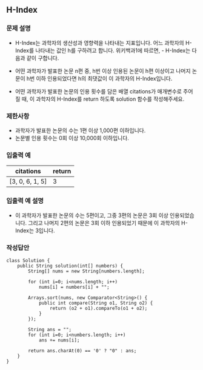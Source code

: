 ## H-Index
### 문제 설명
- H-Index는 과학자의 생산성과 영향력을 나타내는 지표입니다. 어느 과학자의 H-Index를 나타내는 값인 h를 구하려고 합니다. 위키백과1에 따르면, - H-Index는 다음과 같이 구합니다.

- 어떤 과학자가 발표한 논문 n편 중, h번 이상 인용된 논문이 h편 이상이고 나머지 논문이 h번 이하 인용되었다면 h의 최댓값이 이 과학자의 H-Index입니다.

- 어떤 과학자가 발표한 논문의 인용 횟수를 담은 배열 citations가 매개변수로 주어질 때, 이 과학자의 H-Index를 return 하도록 solution 함수를 작성해주세요.

### 제한사항
- 과학자가 발표한 논문의 수는 1편 이상 1,000편 이하입니다.
- 논문별 인용 횟수는 0회 이상 10,000회 이하입니다.

### 입출력 예
|citations|return|
|--|--|
|[3, 0, 6, 1, 5]|3|

### 입출력 예 설명
- 이 과학자가 발표한 논문의 수는 5편이고, 그중 3편의 논문은 3회 이상 인용되었습니다. 그리고 나머지 2편의 논문은 3회 이하 인용되었기 때문에 이 과학자의 H-Index는 3입니다.

### 작성답안
```
class Solution {
    public String solution(int[] numbers) {
        String[] nums = new String[numbers.length];

        for (int i=0; i<nums.length; i++)
            nums[i] = numbers[i] + "";

        Arrays.sort(nums, new Comparator<String>() {
            public int compare(String o1, String o2) {
                return (o2 + o1).compareTo(o1 + o2);
            }
        });

        String ans = "";
        for (int i=0; i<numbers.length; i++)
            ans += nums[i];

        return ans.charAt(0) == '0' ? "0" : ans;
    }
}
```